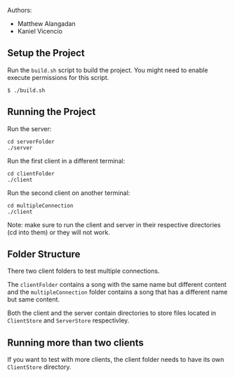 Authors:

- Matthew Alangadan
- Kaniel Vicencio

## Setup the Project

Run the `build.sh` script to build the project. You might need to enable execute permissions for this script.

    $ ./build.sh

## Running the Project

Run the server:

    cd serverFolder
    ./server

Run the first client in a different terminal:

    cd clientFolder
    ./client

Run the second client on another terminal:

    cd multipleConnection
    ./client

Note: make sure to run the client and server in their respective directories (cd into them) or they will not work.

## Folder Structure

There two client folders to test multiple connections.

The `clientFolder` contains a song with the same name but different content and the `multipleConnection` folder contains a song that has a different name but same content.

Both the client and the server contain directories to store files located in `ClientStore` and `ServerStore` respectivley.

## Running more than two clients

If you want to test with more clients, the client folder needs to have its own `ClientStore` directory.
